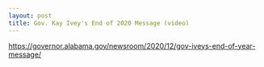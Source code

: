 ```yaml
---
layout: post
title: Gov. Kay Ivey's End of 2020 Message (video)
---
```


https://governor.alabama.gov/newsroom/2020/12/gov-iveys-end-of-year-message/